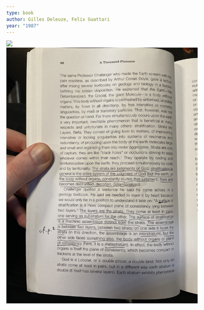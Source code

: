 ```yaml
---
type: book
author: Gilles Deleuze, Felix Guattari
year: "1987"
---
```

![](../public/93a15f7b5ce5579d4fabef5345f25fef.jpeg)
![](../public/c60d597737126db944f62587a61fc77e.jpg)